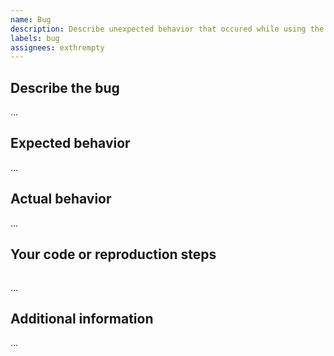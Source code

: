 ```yaml
---
name: Bug
description: Describe unexpected behavior that occured while using the framework
labels: bug
assignees: exthrempty
---
```


## Describe the bug

...

## Expected behavior

...

## Actual behavior

...

## Your code or reproduction steps

```python
```

...

## Additional information
<!-- 
You can list versions of all framework-related packages using command

- `pip freeze | grep telefone` on Unix systems (macOS, Linux)
- `pip freeze | findstr telefone` on NT platforms (Windows)
-->
...
